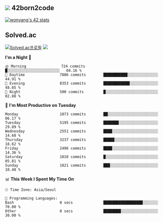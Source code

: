 
## <img src="https://img.shields.io/badge/-000000?style=flat&logo=42&logoColor=white"> 42born2code
<!--[![wonyang's 42 stats](https://badge42.vercel.app/api/v2/cl5nhe5b6007809kydha7ht42/stats?cursusId=21&coalitionId=88)](https://profile.intra.42.fr/users/wonyang)-->

[![wonyang's 42 stats](https://badge.mediaplus.ma/starryblue/wonyang?1337Badge=off&UM6P=off)](https://github.com/oakoudad/badge42)

## Solved.ac
[![Solved.ac프로필](http://mazassumnida.wtf/api/v2/generate_badge?boj=bennyws)](https://solved.ac/bennyws)
<a href="https://solved.ac/bennyws"><img src="http://mazandi.herokuapp.com/api?handle=bennyws&theme=cold"/></a>

<!--START_SECTION:waka-->
**I'm a Night 🦉** 

```text
🌞 Morning                724 commits         █░░░░░░░░░░░░░░░░░░░░░░░░   04.16 % 
🌆 Daytime                7806 commits        ███████████░░░░░░░░░░░░░░   44.91 % 
🌃 Evening                8353 commits        ████████████░░░░░░░░░░░░░   48.05 % 
🌙 Night                  500 commits         █░░░░░░░░░░░░░░░░░░░░░░░░   02.88 % 
```
📅 **I'm Most Productive on Tuesday** 

```text
Monday                   1073 commits        ██░░░░░░░░░░░░░░░░░░░░░░░   06.17 % 
Tuesday                  5195 commits        ███████░░░░░░░░░░░░░░░░░░   29.89 % 
Wednesday                2551 commits        ████░░░░░░░░░░░░░░░░░░░░░   14.68 % 
Thursday                 3237 commits        █████░░░░░░░░░░░░░░░░░░░░   18.62 % 
Friday                   2496 commits        ████░░░░░░░░░░░░░░░░░░░░░   14.36 % 
Saturday                 1010 commits        █░░░░░░░░░░░░░░░░░░░░░░░░   05.81 % 
Sunday                   1821 commits        ███░░░░░░░░░░░░░░░░░░░░░░   10.48 % 
```


📊 **This Week I Spent My Time On** 

```text
🕑︎ Time Zone: Asia/Seoul

💬 Programming Languages: 
Bash                     0 secs              ██████████████████░░░░░░░   70.00 % 
Other                    0 secs              ████████░░░░░░░░░░░░░░░░░   30.00 % 
```


<!--END_SECTION:waka-->
